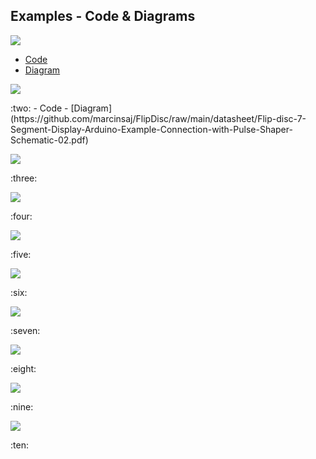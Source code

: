 ## Examples - Code & Diagrams




<p><img src="https://github.com/marcinsaj/FlipDisc/blob/main/extras/arduino-7-seg-flip-disc-psps-module.png"></p>    

- [Code]()
- [Diagram](https://github.com/marcinsaj/FlipDisc/raw/main/datasheet/Flip-disc-7-Segment-Display-Arduino-Example-Connection-with-Pulse-Shaper-Schematic-01.pdf)      
  
<p><img src="https://github.com/marcinsaj/FlipDisc/blob/main/extras/arduino-2x7-seg-flip-disc-psps-module.png"></p>  
:two:    
- Code
- [Diagram](https://github.com/marcinsaj/FlipDisc/raw/main/datasheet/Flip-disc-7-Segment-Display-Arduino-Example-Connection-with-Pulse-Shaper-Schematic-02.pdf)  

<p><img src="https://github.com/marcinsaj/FlipDisc/blob/main/extras/arduino-2x7-seg-3dots-flip-disc-psps-module.png"></p>    
:three:    
  
<p><img src="https://github.com/marcinsaj/FlipDisc/blob/main/extras/arduino-4x7-seg-3dots-flip-disc-psps-module.png"></p>
:four:    

<p><img src="https://github.com/marcinsaj/FlipDisc/blob/main/extras/arduino-6x7-seg-flip-disc-psps-module.png"></p>
:five:    


<p><img src="https://github.com/marcinsaj/FlipDisc/blob/main/extras/arduino-6x7-seg-2x3dots-flip-disc-psps-module.png"></p>
:six:
  
<p><img src="https://github.com/marcinsaj/FlipDisc/blob/main/extras/arduino-2dots-flip-disc-psps-module.png"></p>  
:seven:  
  
<p><img src="https://github.com/marcinsaj/FlipDisc/blob/main/extras/arduino-3dots-flip-disc-psps-module.png"></p>  
:eight:  
  
<p><img src="https://github.com/marcinsaj/FlipDisc/blob/main/extras/arduino-1x3-flip-disc-psps-module.png"></p>
:nine:  
  
<p><img src="https://github.com/marcinsaj/FlipDisc/blob/main/extras/arduino-1x7-flip-disc-psps-module.png"></p>  
:ten:  

